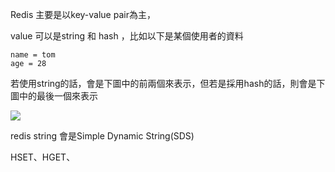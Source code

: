 Redis  主要是以key-value pair為主，

value  可以是string 和 hash ，比如以下是某個使用者的資料
```
name = tom
age = 28
```

若使用string的話，會是下圖中的前兩個來表示，但若是採用hash的話，則會是下圖中的最後一個來表示

![](https://p1-jj.byteimg.com/tos-cn-i-t2oaga2asx/gold-user-assets/2018/10/3/1663a75da4aca1ed~tplv-t2oaga2asx-zoom-in-crop-mark:1304:0:0:0.image)

redis string 會是Simple Dynamic String(SDS)



HSET、HGET、